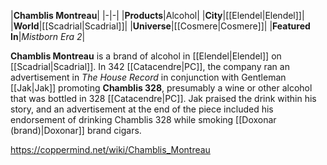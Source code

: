 |**Chamblis Montreau**|
|-|-|
|**Products**|Alcohol|
|**City**|[[Elendel\|Elendel]]|
|**World**|[[Scadrial\|Scadrial]]|
|**Universe**|[[Cosmere\|Cosmere]]|
|**Featured In**|*Mistborn Era 2*|

**Chamblis Montreau** is a brand of alcohol in [[Elendel\|Elendel]] on [[Scadrial\|Scadrial]].
In 342 [[Catacendre\|PC]], the company ran an advertisement in *The House Record* in conjunction with Gentleman [[Jak\|Jak]] promoting **Chamblis 328**, presumably a wine or other alcohol that was bottled in 328 [[Catacendre\|PC]]. Jak praised the drink within his story, and an advertisement at the end of the piece included his endorsement of drinking Chamblis 328 while smoking [[Doxonar (brand)\|Doxonar]] brand cigars.



https://coppermind.net/wiki/Chamblis_Montreau